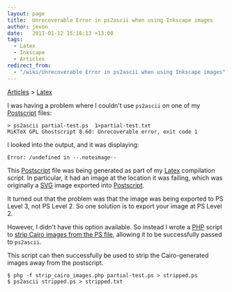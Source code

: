 ```yaml
---
layout: page
title:  Unrecoverable Error in ps2ascii when using Inkscape images
author: jevon
date:   2011-01-12 15:16:13 +13:00
tags:
  - Latex
  - Inkscape
  - Articles
redirect_from:
  - "/wiki/Unrecoverable Error in ps2ascii when using Inkscape images"
---
```


[Articles](Articles.md) > [Latex](Latex.md)

I was having a problem where I couldn't use `ps2ascii` on one of my [Postscript](postscript.md) files:

```
> ps2ascii partial-test.ps  1>partial-test.txt
MiKTeX GPL Ghostscript 8.60: Unrecoverable error, exit code 1
```

I looked into the output, and it was displaying:

`Error: /undefined in --.noteimage--`

This [Postscript](postscript.md) file was being generated as part of my [Latex](Latex.md) compilation script. In particular, it had an image at the location it was failing, which was originally a [SVG](svg.md) image exported into [Postscript](postscript.md).

It turned out that the problem was that the image was being exported to PS Level 3, not PS Level 2. So one solution is to export your image at PS Level 2.

However, I didn't have this option available. So instead I wrote a [PHP](PHP.md) script to <a href="http://code.google.com/p/iaml/source/browse/trunk/org.openiaml.docs.tools/latex/strip_cairo_images.php?spec=svn2546&r=2546">strip Cairo images from the PS file</a>, allowing it to be successfully passed to `ps2ascii`.

This script can then successfully be used to strip the Cairo-generated images away from the postscript.

```
$ php -f strip_cairo_images.php partial-test.ps > stripped.ps
$ ps2ascii stripped.ps > stripped.txt
```
